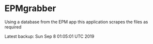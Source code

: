 # EPMgrabber
Using a database from the EPM app this application scrapes the files as required


Latest backup: Sun Sep 8 01:05:01 UTC 2019
